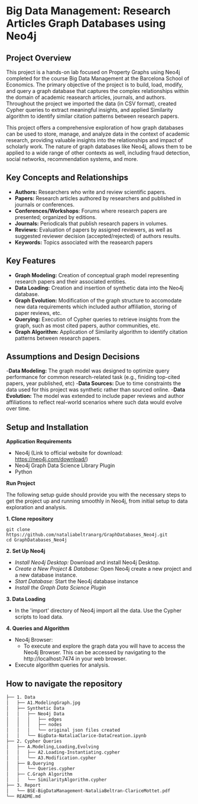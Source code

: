 # Big Data Management: Research Articles Graph Databases using Neo4j


## Project Overview 
This project is a hands-on lab focused on Property Graphs using Neo4j completed for the course Big Data Management at the Barcelona School of Economics. The primary objective of the project is to build, load, modify, and query a graph database that captures the complex relationships within the domain of academic reasearch articles, journals, and authors. Throughout the project we imported the data (in CSV format), created Cypher queries to extract meaningful insights, and applied Similarity algorithm to identify similar citation patterns between research papers. 

This project offers a comprehensive exploration of how graph databases can be used to store, manage, and analyze data in the context of academic research, providing valuable insights into the relationships and impact of scholarly work. The nature of graph databases like Neo4j, allows them to be applied to a wide range of other contexts as well, including fraud detection, social networks, recommendation systems, and more. 

## Key Concepts and Relationships
- **Authors:** Researchers who write and review scientific papers. 
- **Papers:** Research articles authored by researchers and published in journals or conferences. 
- **Conferences/Workshops**: Forums where research papers are presented; organized by editions.
- **Journals:** Periodicals that publish research papers in volumes. 
- **Reviews:** Evaluation of papers by assigned reviewers, as well as suggested reviewer decision (accepted/rejected) of authors results. 
- **Keywords:** Topics associated with the reasearch papers

## Key Features 
- **Graph Modeling:** Creation of conceptual graph model representing research papers and their associated entities. 
- **Data Loading:** Creation and insertion of synthetic data into the Neo4j database. 
- **Graph Evolution:** Modification of the graph structure to accomodate new data requirements which included author affiliation, storing of paper reviews, etc. 
- **Querying:** Execution of Cypher queries to retrieve insights from the graph, such as most cited papers, author communities, etc. 
- **Graph Algorithm:** Application of Similarity algorithm to identify citation patterns between research papers. 

## Assumptions and Design Decisions
-**Data Modeling:** The graph model was designed to optimize query performance for common research-related task (e.g., finiding top-cited papers, year published, etc) 
-**Data Sources:** Due to time constraints the data used for this project was synthetic rather than sourced online. 
-**Data Evolution:** The model was extended to include paper reviews and author affiliations to reflect real-world scenarios where such data would evolve over time.  

## Setup and Installation 
**Application Requirements**
- Neo4j (Link to official website for download: https://neo4j.com/download/)
- Neo4j Graph Data Science Library Plugin
- Python

**Run Project**

The following setup guide should provide you with the necessary steps to get the project up and running smoothly in Neo4j, from initial setup to data exploration and analysis. 

**1. Clone repository**
```
git clone https://github.com/nataliabeltranarg/GraphDatabases_Neo4j.git
cd GraphDatabases_Neo4j
```
**2. Set Up Neo4j**
   - *Install Neo4j Desktop:* Download and install Neo4j Desktop. 
   - *Create a New Project & Database:* Open Neo4j create a new project and a new database instance.
   - *Start Database:* Start the Neo4j database instance
   - *Install the Graph Data Science Plugin*
     
**3. Data Loading**
- In the 'import' directory of Neo4j import all the data. Use the Cypher scripts to load data. 

**4. Queries and Algorithm**
- Neo4j Browser:
   - To execute and explore the graph data you will have to access the Neo4j Browser. This can be accessed by navigating to the http://localhost:7474 in your web browser. 
- Execute algorithm queries for analysis. 

## How to navigate the repository
```bash 
├── 1. Data
│   ├── A1.ModelingGraph.jpg
│   ├── Synthetic Data
│   │   ├── Neo4j Data
│   │   │   ├── edges
│   │   │   ├── nodes
│   │   │   └── original json files created 
│   │   └── BigData-NataliaClarice-DataCreation.ipynb
├── 2. Cypher Queries
│   ├── A.Modeling,Loading,Evolving
│   │   ├── A2.Loading-Instantiating.cypher
│   │   └── A3.Modification.cypher
│   ├── B.Querying
│   │   └── Queries.cypher
│   ├── C.Graph Algorithm
│   │   └── SimilarityAlgorithm.cypher
├── 3. Report
│   └── BSE-BigDataManagement-NataliaBeltran-ClariceMottet.pdf
└── README.md
```
